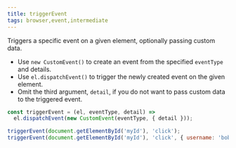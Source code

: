 ```yaml
---
title: triggerEvent
tags: browser,event,intermediate
---
```


Triggers a specific event on a given element, optionally passing custom data.

- Use `new CustomEvent()` to create an event from the specified `eventType` and details.
- Use `el.dispatchEvent()` to trigger the newly created event on the given element.
- Omit the third argument, `detail`, if you do not want to pass custom data to the triggered event.

```js
const triggerEvent = (el, eventType, detail) =>
  el.dispatchEvent(new CustomEvent(eventType, { detail }));
```

```js
triggerEvent(document.getElementById('myId'), 'click');
triggerEvent(document.getElementById('myId'), 'click', { username: 'bob' });
```
